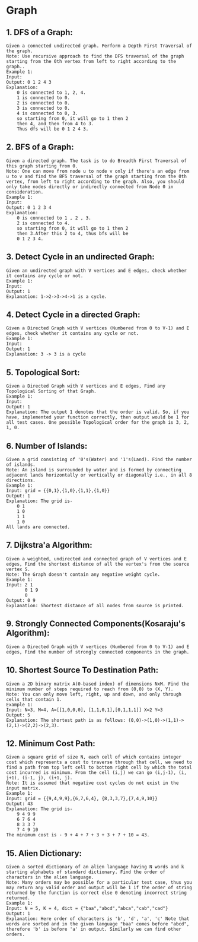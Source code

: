 # Graph

## 1. DFS of a Graph:
    Given a connected undirected graph. Perform a Depth First Traversal of the graph.
    Note: Use recursive approach to find the DFS traversal of the graph starting from the 0th vertex from left to right according to the graph..
    Example 1:
    Input:
    Output: 0 1 2 4 3
    Explanation:  
        0 is connected to 1, 2, 4. 
        1 is connected to 0. 
        2 is connected to 0. 
        3 is connected to 0. 
        4 is connected to 0, 3. 
        so starting from 0, it will go to 1 then 2 
        then 4, and then from 4 to 3.
        Thus dfs will be 0 1 2 4 3.

## 2. BFS of a Graph:
    Given a directed graph. The task is to do Breadth First Traversal of this graph starting from 0.
    Note: One can move from node u to node v only if there's an edge from u to v and find the BFS traversal of the graph starting from the 0th vertex, from left to right according to the graph. Also, you should only take nodes directly or indirectly connected from Node 0 in consideration.
    Example 1:
    Input:
    Output: 0 1 2 3 4
    Explanation: 
        0 is connected to 1 , 2 , 3.
        2 is connected to 4.
        so starting from 0, it will go to 1 then 2 
        then 3.After this 2 to 4, thus bfs will be 
        0 1 2 3 4.

## 3. Detect Cycle in an undirected Graph:
    Given an undirected graph with V vertices and E edges, check whether it contains any cycle or not. 
    Example 1:
    Input:   
    Output: 1
    Explanation: 1->2->3->4->1 is a cycle.

## 4. Detect Cycle in a directed Graph:
    Given a Directed Graph with V vertices (Numbered from 0 to V-1) and E edges, check whether it contains any cycle or not.
    Example 1:
    Input:
    Output: 1
    Explanation: 3 -> 3 is a cycle
    
## 5. Topological Sort:
    Given a Directed Graph with V vertices and E edges, Find any Topological Sorting of that Graph.
    Example 1:
    Input:
    Output: 1
    Explanation: The output 1 denotes that the order is valid. So, if you have, implemented your function correctly, then output would be 1 for all test cases. One possible Topological order for the graph is 3, 2, 1, 0. 
    
## 6. Number of Islands:
    Given a grid consisting of '0's(Water) and '1's(Land). Find the number of islands.
    Note: An island is surrounded by water and is formed by connecting adjacent lands horizontally or vertically or diagonally i.e., in all 8 directions.
    Example 1:
    Input: grid = {{0,1},{1,0},{1,1},{1,0}}
    Output: 1
    Explanation: The grid is-
        0 1
        1 0
        1 1
        1 0
    All lands are connected.

## 7. Dijkstra'a Algorithm:
    Given a weighted, undirected and connected graph of V vertices and E edges, Find the shortest distance of all the vertex's from the source vertex S.
    Note: The Graph doesn't contain any negative weight cycle.
    Example 1:
    Input: 2 1
           0 1 9
           0
    Output: 0 9
    Explanation: Shortest distance of all nodes from source is printed.

## 9. Strongly Connected Components(Kosaraju's Algorithm):
    Given a Directed Graph with V vertices (Numbered from 0 to V-1) and E edges, Find the number of strongly connected components in the graph.

## 10. Shortest Source To Destination Path:
    Given a 2D binary matrix A(0-based index) of dimensions NxM. Find the minimum number of steps required to reach from (0,0) to (X, Y).
    Note: You can only move left, right, up and down, and only through cells that contain 1.
    Example 1:
    Input: N=3, M=4, A=[[1,0,0,0], [1,1,0,1],[0,1,1,1]] X=2 Y=3 
    Output: 5
    Explanation: The shortest path is as follows: (0,0)->(1,0)->(1,1)->(2,1)->(2,2)->(2,3).

## 12. Minimum Cost Path:
    Given a square grid of size N, each cell of which contains integer cost which represents a cost to traverse through that cell, we need to find a path from top left cell to bottom right cell by which the total cost incurred is minimum. From the cell (i,j) we can go (i,j-1), (i, j+1), (i-1, j), (i+1, j). 
    Note: It is assumed that negative cost cycles do not exist in the input matrix.
    Example 1:
    Input: grid = {{9,4,9,9},{6,7,6,4}, {8,3,3,7},{7,4,9,10}}
    Output: 43
    Explanation: The grid is-
        9 4 9 9
        6 7 6 4
        8 3 3 7
        7 4 9 10
    The minimum cost is - 9 + 4 + 7 + 3 + 3 + 7 + 10 = 43.

## 15. Alien Dictionary:
    Given a sorted dictionary of an alien language having N words and k starting alphabets of standard dictionary. Find the order of characters in the alien language.
    Note: Many orders may be possible for a particular test case, thus you may return any valid order and output will be 1 if the order of string returned by the function is correct else 0 denoting incorrect string returned.
    Example 1:
    Input: N = 5, K = 4, dict = {"baa","abcd","abca","cab","cad"}
    Output: 1
    Explanation: Here order of characters is 'b', 'd', 'a', 'c' Note that words are sorted and in the given language "baa" comes before "abcd", therefore 'b' is before 'a' in output. Similarly we can find other orders.